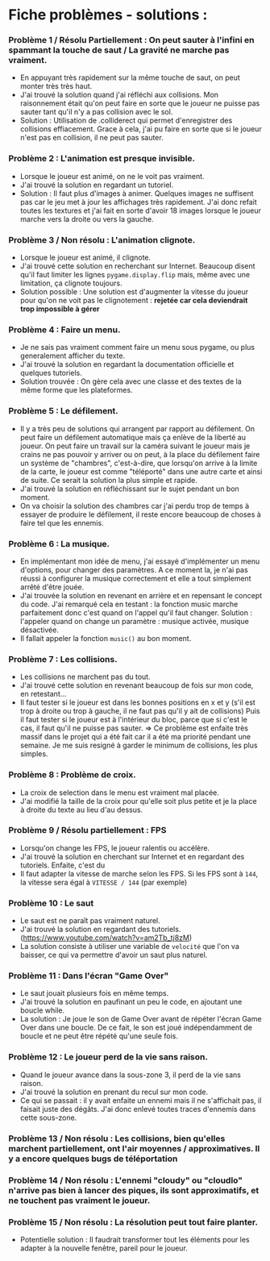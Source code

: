 # Fiche problèmes - solutions :

### Problème 1 / Résolu Partiellement : On peut sauter à l'infini en spammant la touche de saut / La gravité ne marche pas vraiment. 
- En appuyant très rapidement sur la même touche de saut, on peut monter très très haut. 
- J'ai trouvé la solution quand j'ai réfléchi aux collisions. Mon raisonnement était qu'on peut faire en sorte que le joueur ne puisse pas sauter tant qu'il n'y a pas collision avec le sol. 
- Solution : Utilisation de .colliderect qui permet d'enregistrer des collisions effiacement. Grace à cela, j'ai pu faire en sorte que si le joueur n'est pas en collision, il ne peut pas sauter. 

### Problème 2 : L'animation est presque invisible.
- Lorsque le joueur est animé, on ne le voit pas vraiment. 
- J'ai trouvé la solution en regardant un tutoriel.
- Solution : Il faut plus d'images à animer. Quelques images ne suffisent pas car le jeu met à jour les affichages très rapidement. J'ai donc refait toutes les textures et j'ai fait en sorte d'avoir 18 images lorsque le joueur marche vers la droite ou vers la gauche. 

### Problème 3 / Non résolu : L'animation clignote. 
- Lorsque le joueur est animé, il clignote. 
- J'ai trouvé cette solution en recherchant sur Internet. Beaucoup disent qu'il faut limiter les lignes `pygame.display.flip` mais, même avec une limitation, ça clignote toujours. 
- Solution possible : Une solution est d'augmenter la vitesse du joueur pour qu'on ne voit pas le clignotement : **rejetée car cela deviendrait trop impossible à gérer**

### Problème 4 : Faire un menu.
- Je ne sais pas vraiment comment faire un menu sous pygame, ou plus generalement afficher du texte. 
- J'ai trouvé la solution en regardant la documentation officielle et quelques tutoriels. 
- Solution trouvée : On gère cela avec une classe et des textes de la même forme que les plateformes.

### Problème 5 : Le défilement.
- Il y a très peu de solutions qui arrangent par rapport au défilement. On peut faire un défilement automatique mais ça enlève de la liberté au joueur. On peut faire un travail sur la caméra suivant le joueur mais je crains ne pas pouvoir y arriver ou on peut, à la place du défilement faire un système de "chambres", c'est-à-dire, que lorsqu'on arrive à la limite de la carte, le joueur est comme "téléporté" dans une autre carte et ainsi de suite. Ce serait la solution la plus simple et rapide.
- J'ai trouvé la solution en réfléchissant sur le sujet pendant un bon moment.
- On va choisir la solution des chambres car j'ai perdu trop de temps à essayer de produire le défilement, il reste encore beaucoup de choses à faire tel que les ennemis.  

### Problème 6 : La musique.
- En implémentant mon idée de menu, j'ai essayé d'implémenter un menu d'options, pour changer des paramètres. A ce moment la, je n'ai pas réussi à configurer la musique correctement et elle a tout simplement arrêté d'être jouée.
- J'ai trouvée la solution en revenant en arrière et en repensant le concept du code. J'ai remarqué cela en testant : la fonction music marche parfaitement donc c'est quand on l'appel qu'il faut changer. Solution : l'appeler quand on change un paramètre : musique activée, musique désactivée. 
- Il fallait appeler la fonction `music()` au bon moment. 

### Problème 7 : Les collisions.
- Les collisions ne marchent pas du tout. 
- J'ai trouvé cette solution en revenant beaucoup de fois sur mon code, en retestant...
- Il faut tester si le joueur est dans les bonnes positions en x et y (s'il est trop à droite ou trop à gauche, il ne faut pas qu'il y ait de collisions)
Puis il faut tester si le joueur est à l'intérieur du bloc, parce que si c'est le cas, il faut qu'il ne puisse pas sauter.
=> Ce problème est enfaite très massif dans le projet qui a été fait car il a été ma priorité pendant une semaine. Je me suis resigné à garder le minimum de collisions,
les plus simples. 

### Problème 8 : Problème de croix.
- La croix de selection dans le menu est vraiment mal placée.
- J'ai modifié la taille de la croix pour qu'elle soit plus petite et je la place à droite du texte au lieu d'au dessus. 

### Problème 9 / Résolu partiellement : FPS
- Lorsqu'on change les FPS, le joueur ralentis ou accélère.
- J'ai trouvé la solution en cherchant sur Internet et en regardant des tutoriels. Enfaite, c'est du 
- Il faut adapter la vitesse de marche selon les FPS. Si les FPS sont à `144`, la vitesse sera égal à `VITESSE / 144` (par exemple)

### Problème 10 : Le saut
- Le saut est ne paraît pas vraiment naturel. 
- J'ai trouvé la solution en regardant des tutoriels. (https://www.youtube.com/watch?v=am2Tb_tj8zM)
- La solution consiste à utiliser une variable de `velocité` que l'on va baisser, ce qui va permettre d'avoir un saut plus naturel. 

### Problème 11 : Dans l'écran "Game Over"
- Le saut jouait plusieurs fois en même temps.
- J'ai trouvé la solution en paufinant un peu le code, en ajoutant une boucle while. 
- La solution : Je joue le son de Game Over avant de répéter l'écran Game Over dans une boucle. De ce fait, le son est joué indépendamment de boucle et ne peut être répété qu'une seule fois. 

### Problème 12 : Le joueur perd de la vie sans raison.
- Quand le joueur avance dans la sous-zone 3, il perd de la vie sans raison. 
- J'ai trouvé la solution en prenant du recul sur mon code. 
- Ce qui se passait : il y avait enfaite un ennemi mais il ne s'affichait pas, il faisait juste des dégâts. J'ai donc enlevé toutes traces d'ennemis dans cette sous-zone.

### Problème 13 / Non résolu : Les collisions, bien qu'elles marchent partiellement, ont l'air moyennes / approximatives. Il y a encore quelques bugs de téléportation

### Problème 14 / Non résolu : L'ennemi "cloudy" ou "cloudlo" n'arrive pas bien à lancer des piques, ils sont approximatifs, et ne touchent pas vraiment le joueur. 

### Problème 15 / Non résolu : La résolution peut tout faire planter. 
- Potentielle solution : Il faudrait transformer tout les éléments pour les adapter à la nouvelle fenêtre, pareil pour le joueur. 